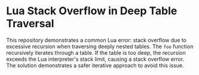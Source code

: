 # Lua Stack Overflow in Deep Table Traversal

This repository demonstrates a common Lua error: stack overflow due to excessive recursion when traversing deeply nested tables. The `foo` function recursively iterates through a table. If the table is too deep, the recursion exceeds the Lua interpreter's stack limit, causing a stack overflow error. The solution demonstrates a safer iterative approach to avoid this issue.